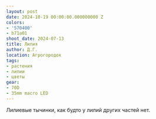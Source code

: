 ```yaml
---
layout: post
date: 2024-10-19 00:00:00.000000000 Z
colors:
- '570400'
- b71a01
shoot_date: 2024-07-13
title: Лилия
author: Д.Г.
location: Агрогородок
tags:
- растения
- лилии
- цветы
gear:
- 70D
- 35mm macro LED
---
```

Лилиевые тычинки, как будто у лилий других частей нет.


